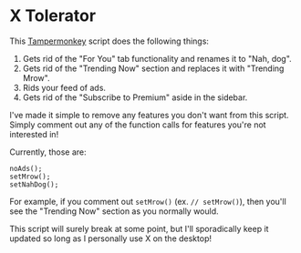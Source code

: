 # X Tolerator
This [Tampermonkey](https://www.tampermonkey.net/) script does the following things:

1. Gets rid of the "For You" tab functionality and renames it to "Nah, dog".
2. Gets rid of the "Trending Now" section and replaces it with "Trending Mrow".
3. Rids your feed of ads.
4. Gets rid of the "Subscribe to Premium" aside in the sidebar.

I've made it simple to remove any features you don't want from this script. Simply comment out any of the function calls for features you're not interested in!

Currently, those are:

    noAds();
    setMrow();
    setNahDog();

For example, if you comment out `setMrow()` (ex. `// setMrow()`), then you'll see the "Trending Now" section as you normally would.

This script will surely break at some point, but I'll sporadically keep it updated so long as I personally use X on the desktop!
